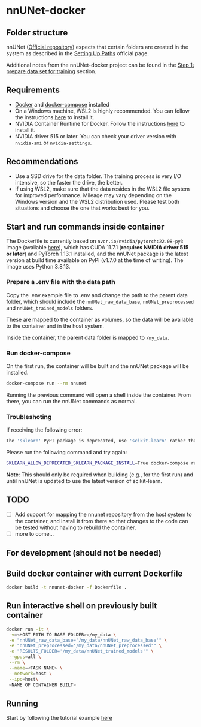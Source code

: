# nnUNet-docker

## Folder structure

nnUNet ([Official repository](https://github.com/MIC-DKFZ/nnUNet)) expects that certain folders are created in the system as described in the [Setting Up Paths](https://github.com/MIC-DKFZ/nnUNet/blob/master/documentation/setting_up_paths.md#:~:text=nnUNet_raw_data_base%3A%20This%20is%20where%20nnU-Net%20finds%20the%20raw,in%20turn%20contains%20one%20subfolder%20for%20each%20Task) official page.

Additional notes from the nnUNet-docker project can be found in the [Step 1: prepare data set for training](https://github.com/PkrMask/nnUNet-docker#step-1-prepare-data-set-for-training) section.

## Requirements

- [Docker](https://docs.docker.com/get-docker/) and [docker-compose](https://docs.docker.com/compose/) installed
- On a Windows machine, WSL2 is highly recommended. You can follow the instructions [here](https://docs.microsoft.com/en-us/windows/wsl/install) to install it.
- NVIDIA Container Runtime for Docker. Follow the instructions [here](https://docs.nvidia.com/datacenter/cloud-native/container-toolkit/install-guide.html#docker) to install it.
- NVIDIA driver 515 or later. You can check your driver version with `nvidia-smi` or `nvidia-settings`.

## Recommendations

- Use a SSD drive for the data folder. The training process is very I/O intensive, so the faster the drive, the better.
- If using WSL2, make sure that the data resides in the WSL2 file system for improved performance. Mileage may vary depending on the Windows version and the WSL2 distribution used. Please test both situations and choose the one that works best for you.


## Start and run commands inside container

The Dockerfile is currently based on `nvcr.io/nvidia/pytorch:22.08-py3` image (available [here](https://catalog.ngc.nvidia.com/orgs/nvidia/containers/pytorch)), which has CUDA 11.7.1 (**requires NVIDIA driver 515 or later**) and PyTorch 1.13.1 installed, and the nnUNet package is the latest version at build time available on PyPI (v1.7.0 at the time of writing). The image uses Python 3.8.13.

### Prepare a .env file with the data path

Copy the .env.example file to .env and change the path to the parent data folder, which should include the `nnUNet_raw_data_base`, `nnUNet_preprocessed` and `nnUNet_trained_models` folders.

These are mapped to the container as volumes, so the data will be available to the container and in the host system.

Inside the container, the parent data folder is mapped to `/my_data`.

### Run docker-compose

On the first run, the container will be built and the nnUNet package will be installed.

```bash
docker-compose run --rm nnunet
```

Running the previous command will open a shell inside the container. From there, you can run the nnUNet commands as normal.

### Troubleshoting

If receiving the following error:

```bash
The 'sklearn' PyPI package is deprecated, use 'scikit-learn' rather than 'sklearn' for pip commands.
```

Please run the following command and try again:

```bash
SKLEARN_ALLOW_DEPRECATED_SKLEARN_PACKAGE_INSTALL=True docker-compose run --rm nnunet
```
**Note**: This should only be required when building (e.g., for the first run) and until nnUNet is updated to use the latest version of scikit-learn.

## TODO

- [ ] Add support for mapping the nnunet repository from the host system to the container, and install it from there so that changes to the code can be tested without having to rebuild the container.
- [ ] more to come...

## For development (should not be needed)

## Build docker container with current Dockerfile

```bash
docker build -t nnunet-docker -f Dockerfile .
```

## Run interactive shell on previously built container

```bash
docker run -it \
 -v=<HOST PATH TO BASE FOLDER>:/my_data \
 -e "nnUNet_raw_data_base='/my_data/nnUNet_raw_data_base'" \
 -e "nnUNet_preprocessed='/my_data/nnUNet_preprocessed'" \
 -e "RESULTS_FOLDER='/my_data/nnUNet_trained_models'" \
 --gpus=all \
 --rm \
 --name=<TASK NAME> \
 --network=host \
 --ipc=host\
 <NAME OF CONTAINER BUILT>

```

## Running

Start by following the tutorial example [here](https://github.com/MIC-DKFZ/nnUNet/blob/master/documentation/training_example_Hippocampus.md)
